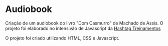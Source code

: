 
# Audiobook

Criação de um audiobook do livro "Dom Casmurro" de Machado de Assis.
O projeto foi elaborado no intensivão de Javascript da [Hashtag Treinamentos](https://www.hashtagtreinamentos.com/)

O projeto foi criado utilizando HTML, CSS e Javascript.
